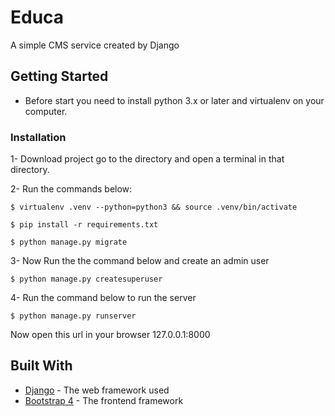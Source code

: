 # Educa
A simple CMS service created by Django
## Getting Started
* Before start you need to install python 3.x or later and virtualenv on your computer.
### Installation
1- Download project go to the directory and open a terminal in that directory.

2- Run the commands below:

```
$ virtualenv .venv --python=python3 && source .venv/bin/activate
```

```
$ pip install -r requirements.txt
```

```
$ python manage.py migrate
```


3- Now Run the the command below and create an admin user
```
$ python manage.py createsuperuser
```

4- Run the command below to run the server

```
$ python manage.py runserver
```

Now open this url in your browser 127.0.0.1:8000

## Built With
* [Django](https://www.djangoproject.com/) - The web framework used
* [Bootstrap 4](https://getbootstrap.com/) - The frontend framework